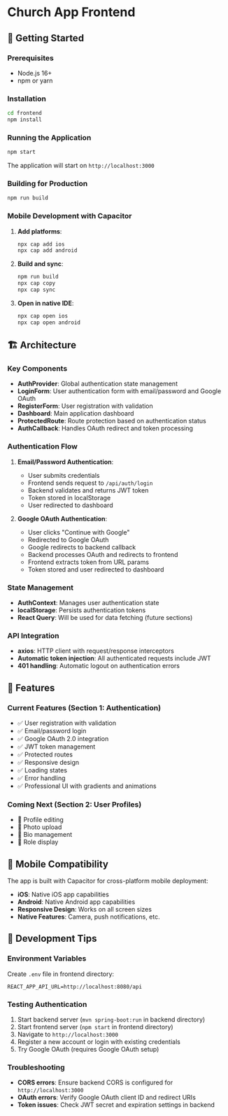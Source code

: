 # Church App Frontend

## 🚀 Getting Started

### Prerequisites
- Node.js 16+
- npm or yarn

### Installation

```bash
cd frontend
npm install
```

### Running the Application

```bash
npm start
```

The application will start on `http://localhost:3000`

### Building for Production

```bash
npm run build
```

### Mobile Development with Capacitor

1. **Add platforms**:
   ```bash
   npx cap add ios
   npx cap add android
   ```

2. **Build and sync**:
   ```bash
   npm run build
   npx cap copy
   npx cap sync
   ```

3. **Open in native IDE**:
   ```bash
   npx cap open ios
   npx cap open android
   ```

## 🏗️ Architecture

### Key Components

- **AuthProvider**: Global authentication state management
- **LoginForm**: User authentication form with email/password and Google OAuth
- **RegisterForm**: User registration with validation
- **Dashboard**: Main application dashboard
- **ProtectedRoute**: Route protection based on authentication status
- **AuthCallback**: Handles OAuth redirect and token processing

### Authentication Flow

1. **Email/Password Authentication**:
   - User submits credentials
   - Frontend sends request to `/api/auth/login`
   - Backend validates and returns JWT token
   - Token stored in localStorage
   - User redirected to dashboard

2. **Google OAuth Authentication**:
   - User clicks "Continue with Google"
   - Redirected to Google OAuth
   - Google redirects to backend callback
   - Backend processes OAuth and redirects to frontend
   - Frontend extracts token from URL params
   - Token stored and user redirected to dashboard

### State Management

- **AuthContext**: Manages user authentication state
- **localStorage**: Persists authentication tokens
- **React Query**: Will be used for data fetching (future sections)

### API Integration

- **axios**: HTTP client with request/response interceptors
- **Automatic token injection**: All authenticated requests include JWT
- **401 handling**: Automatic logout on authentication errors

## 🎨 Features

### Current Features (Section 1: Authentication)
- ✅ User registration with validation
- ✅ Email/password login
- ✅ Google OAuth 2.0 integration
- ✅ JWT token management
- ✅ Protected routes
- ✅ Responsive design
- ✅ Loading states
- ✅ Error handling
- ✅ Professional UI with gradients and animations

### Coming Next (Section 2: User Profiles)
- 🔄 Profile editing
- 🔄 Photo upload
- 🔄 Bio management
- 🔄 Role display

## 📱 Mobile Compatibility

The app is built with Capacitor for cross-platform mobile deployment:

- **iOS**: Native iOS app capabilities
- **Android**: Native Android app capabilities
- **Responsive Design**: Works on all screen sizes
- **Native Features**: Camera, push notifications, etc.

## 🔧 Development Tips

### Environment Variables

Create `.env` file in frontend directory:
```env
REACT_APP_API_URL=http://localhost:8080/api
```

### Testing Authentication

1. Start backend server (`mvn spring-boot:run` in backend directory)
2. Start frontend server (`npm start` in frontend directory)
3. Navigate to `http://localhost:3000`
4. Register a new account or login with existing credentials
5. Try Google OAuth (requires Google OAuth setup)

### Troubleshooting

- **CORS errors**: Ensure backend CORS is configured for `http://localhost:3000`
- **OAuth errors**: Verify Google OAuth client ID and redirect URIs
- **Token issues**: Check JWT secret and expiration settings in backend